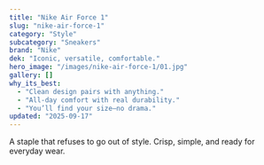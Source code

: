 ```yaml
---
title: "Nike Air Force 1"
slug: "nike-air-force-1"
category: "Style"
subcategory: "Sneakers"
brand: "Nike"
dek: "Iconic, versatile, comfortable."
hero_image: "/images/nike-air-force-1/01.jpg"
gallery: []
why_its_best:
  - "Clean design pairs with anything."
  - "All-day comfort with real durability."
  - "You’ll find your size—no drama."
updated: "2025-09-17"
---
```

A staple that refuses to go out of style. Crisp, simple, and ready for everyday wear.
